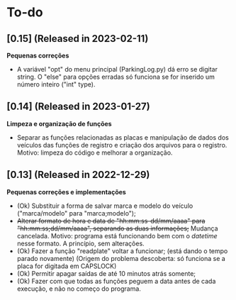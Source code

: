 # To-do

## [0.15] (Released in 2023-02-11)

**Pequenas correções**

- A variável "opt" do menu principal (ParkingLog.py) dá erro se digitar string. O "else" para opções erradas só funciona se for inserido um número inteiro ("int" type).


## [0.14] (Released in 2023-01-27)

**Limpeza e organização de funções**

- Separar as funções relacionadas as placas e manipulação de dados dos veículos das funções de registro e criação dos arquivos para o registro. Motivo: limpeza do código e melhorar a organização.


## [0.13] (Released in 2022-12-29)

**Pequenas correções e implementações**

- (Ok) Substituir a forma de salvar marca e modelo do veículo ("marca/modelo" para "marca;modelo");
- ~~Alterar formato de hora e data de "hh:mm:ss-dd/mm/aaaa" para "hh:mm:ss;dd/mm/aaaa", separando as duas informações;~~
Mudança cancelada. Motivo: programa está funcionando bem com o *datetime* nesse formato. A princípio, sem alterações.
- (Ok) Fazer a função "readplate" voltar a funcionar; (está dando o tempo parado novamente) (Origem do problema descoberta: só funciona se a placa for digitada em CAPSLOCK)
- (Ok) Permitir apagar saídas de até 10 minutos atrás somente;
- (Ok) Fazer com que todas as funções peguem a data antes de cada execução, e não no começo do programa.
